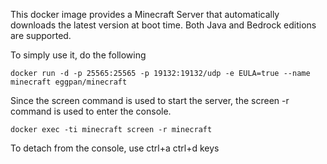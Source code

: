 This docker image provides a Minecraft Server that automatically downloads the latest version at boot time.
Both Java and Bedrock editions are supported.

To simply use it, do the following
```
docker run -d -p 25565:25565 -p 19132:19132/udp -e EULA=true --name minecraft eggpan/minecraft
```


Since the screen command is used to start the server, the screen -r command is used to enter the console.
```
docker exec -ti minecraft screen -r minecraft
```
To detach from the console, use ctrl+a ctrl+d keys
